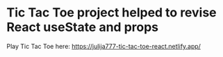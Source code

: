 # Tic Tac Toe project helped to revise React useState and props

Play Tic Tac Toe here: https://julija777-tic-tac-toe-react.netlify.app/



